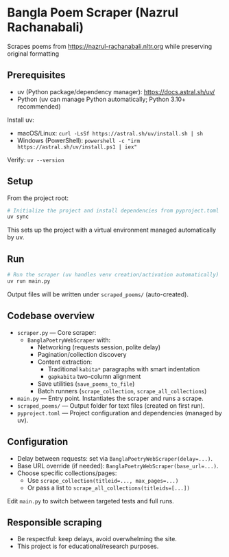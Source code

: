 # Bangla Poem Scraper (Nazrul Rachanabali)

Scrapes poems from https://nazrul-rachanabali.nltr.org while preserving original formatting

## Prerequisites

- uv (Python package/dependency manager): https://docs.astral.sh/uv/
- Python (uv can manage Python automatically; Python 3.10+ recommended)

Install uv:

- macOS/Linux: `curl -LsSf https://astral.sh/uv/install.sh | sh`
- Windows (PowerShell): `powershell -c "irm https://astral.sh/uv/install.ps1 | iex"`

Verify: `uv --version`

## Setup

From the project root:

```bash
# Initialize the project and install dependencies from pyproject.toml
uv sync
```

This sets up the project with a virtual environment managed automatically by uv.

## Run

```bash
# Run the scraper (uv handles venv creation/activation automatically)
uv run main.py
```

Output files will be written under `scraped_poems/` (auto-created).

## Codebase overview

- `scraper.py` — Core scraper:
  - `BanglaPoetryWebScraper` with:
    - Networking (requests session, polite delay)
    - Pagination/collection discovery
    - Content extraction:
      - Traditional `kabita*` paragraphs with smart indentation
      - `gapkabita` two-column alignment
    - Save utilities (`save_poems_to_file`)
    - Batch runners (`scrape_collection`, `scrape_all_collections`)
- `main.py` — Entry point. Instantiates the scraper and runs a scrape.
- `scraped_poems/` — Output folder for text files (created on first run).
- `pyproject.toml` — Project configuration and dependencies (managed by uv).

## Configuration

- Delay between requests: set via `BanglaPoetryWebScraper(delay=...)`.
- Base URL override (if needed): `BanglaPoetryWebScraper(base_url=...)`.
- Choose specific collections/pages:
  - Use `scrape_collection(titleid=..., max_pages=...)`
  - Or pass a list to `scrape_all_collections(titleids=[...])`

Edit `main.py` to switch between targeted tests and full runs.

## Responsible scraping

- Be respectful: keep delays, avoid overwhelming the site.
- This project is for educational/research purposes.
